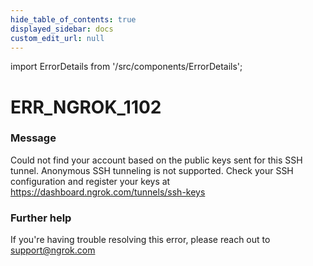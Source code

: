 ```yaml
---
hide_table_of_contents: true
displayed_sidebar: docs
custom_edit_url: null
---
```


import ErrorDetails from '/src/components/ErrorDetails';

# ERR_NGROK_1102

### Message
Could not find your account based on the public keys sent for this SSH tunnel. Anonymous SSH tunneling is not supported.
Check your SSH configuration and register your keys at https://dashboard.ngrok.com/tunnels/ssh-keys

### Further help
If you're having trouble resolving this error, please reach out to [support@ngrok.com](mailto:support@ngrok.com?subject=Help%20with%20ERR_NGROK_1102)

<ErrorDetails error='err_ngrok_1102' />
